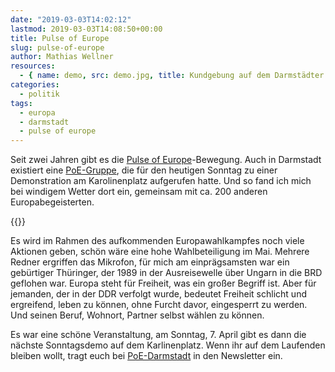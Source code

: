 ```yaml
---
date: "2019-03-03T14:02:12"
lastmod: 2019-03-03T14:08:50+00:00
title: Pulse of Europe
slug: pulse-of-europe
author: Mathias Wellner
resources:
  - { name: demo, src: demo.jpg, title: Kundgebung auf dem Darmstädter Carolinenplatz }
categories:
  - politik
tags:
  - europa
  - darmstadt
  - pulse of europe
---
```

Seit zwei Jahren gibt es die [Pulse of Europe](https://pulseofeurope.eu/)-Bewegung. Auch in Darmstadt existiert eine [PoE-Gruppe](https://pulseofeurope.eu/poe-staedte/deutschland/darmstadt/), die für den heutigen Sonntag zu einer Demonstration am Karolinenplatz aufgerufen hatte. Und so fand ich mich bei windigem Wetter dort ein, gemeinsam mit ca. 200 anderen Europabegeisterten. 
<!--more-->

{{<responsive-image name="demo">}}

Es wird im Rahmen des aufkommenden Europawahlkampfes noch viele Aktionen geben, schön wäre eine hohe Wahlbeteiligung im Mai. Mehrere Redner ergriffen das Mikrofon, für mich am einprägsamsten war ein gebürtiger Thüringer, der 1989 in der Ausreisewelle über Ungarn in die BRD geflohen war. Europa steht für Freiheit, was ein großer Begriff ist. Aber für jemanden, der in der DDR verfolgt wurde, bedeutet Freiheit schlicht und ergreifend, leben zu können, ohne Furcht davor, eingesperrt zu werden. Und seinen Beruf, Wohnort, Partner selbst wählen zu können. 

Es war eine schöne Veranstaltung, am Sonntag, 7. April gibt es dann die nächste Sonntagsdemo auf dem Karlinenplatz. Wenn ihr auf dem Laufenden bleiben wollt, tragt euch bei [PoE-Darmstadt](https://pulseofeurope.eu/poe-staedte/deutschland/darmstadt/) in den Newsletter ein.